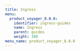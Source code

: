```yaml
---
title: Ingress
menu:
  product_voyager_8.0.0:
    identifier: ingress-guides
    name: Ingress
    parent: guides
    weight: 100
menu_name: product_voyager_8.0.0
---
```


